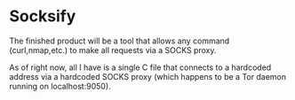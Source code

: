 Socksify
========

The finished product will be a tool that allows any command (curl,nmap,etc.) to make all requests via a SOCKS proxy.

As of right now, all I have is a single C file that connects to a hardcoded address via a hardcoded SOCKS proxy (which happens to be a Tor daemon running on localhost:9050).
